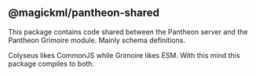 ## @magickml/pantheon-shared

This package contains code shared between the Pantheon server and the Pantheon Grimoire module.
Mainly schema definitions.

Colyseus likes CommonJS while Grimoire likes ESM.
With this mind this package compiles to both.
